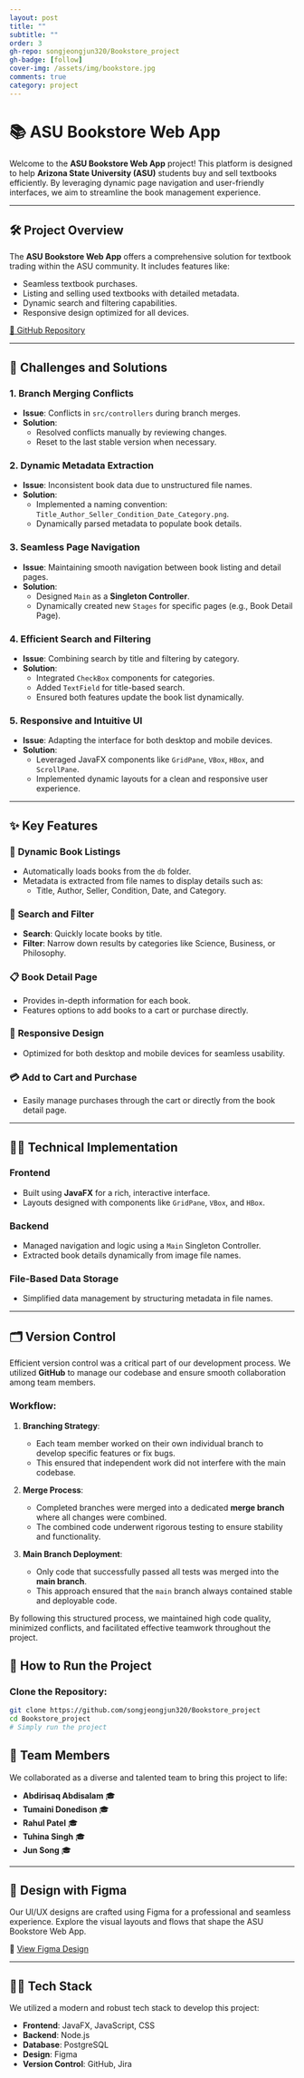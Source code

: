 ```yaml
---
layout: post
title: ""
subtitle: ""
order: 3
gh-repo: songjeongjun320/Bookstore_project
gh-badge: [follow]
cover-img: /assets/img/bookstore.jpg
comments: true
category: project
---
```


# 📚 ASU Bookstore Web App

Welcome to the **ASU Bookstore Web App** project! This platform is designed to help **Arizona State University (ASU)** students buy and sell textbooks efficiently. By leveraging dynamic page navigation and user-friendly interfaces, we aim to streamline the book management experience.

---

## 🛠 Project Overview

The **ASU Bookstore Web App** offers a comprehensive solution for textbook trading within the ASU community. It includes features like:

- Seamless textbook purchases.
- Listing and selling used textbooks with detailed metadata.
- Dynamic search and filtering capabilities.
- Responsive design optimized for all devices.

[🔗 GitHub Repository](https://github.com/songjeongjun320/Bookstore_project)

---

## 🎯 Challenges and Solutions

### 1. **Branch Merging Conflicts**

- **Issue**: Conflicts in `src/controllers` during branch merges.
- **Solution**:
  - Resolved conflicts manually by reviewing changes.
  - Reset to the last stable version when necessary.

### 2. **Dynamic Metadata Extraction**

- **Issue**: Inconsistent book data due to unstructured file names.
- **Solution**:
  - Implemented a naming convention:  
    `Title_Author_Seller_Condition_Date_Category.png`.
  - Dynamically parsed metadata to populate book details.

### 3. **Seamless Page Navigation**

- **Issue**: Maintaining smooth navigation between book listing and detail pages.
- **Solution**:
  - Designed `Main` as a **Singleton Controller**.
  - Dynamically created new `Stages` for specific pages (e.g., Book Detail Page).

### 4. **Efficient Search and Filtering**

- **Issue**: Combining search by title and filtering by category.
- **Solution**:
  - Integrated `CheckBox` components for categories.
  - Added `TextField` for title-based search.
  - Ensured both features update the book list dynamically.

### 5. **Responsive and Intuitive UI**

- **Issue**: Adapting the interface for both desktop and mobile devices.
- **Solution**:
  - Leveraged JavaFX components like `GridPane`, `VBox`, `HBox`, and `ScrollPane`.
  - Implemented dynamic layouts for a clean and responsive user experience.

---

## ✨ Key Features

### 📘 **Dynamic Book Listings**

- Automatically loads books from the `db` folder.
- Metadata is extracted from file names to display details such as:
  - Title, Author, Seller, Condition, Date, and Category.

### 🔎 **Search and Filter**

- **Search**: Quickly locate books by title.
- **Filter**: Narrow down results by categories like Science, Business, or Philosophy.

### 📋 **Book Detail Page**

- Provides in-depth information for each book.
- Features options to add books to a cart or purchase directly.

### 📱 **Responsive Design**

- Optimized for both desktop and mobile devices for seamless usability.

### 💳 **Add to Cart and Purchase**

- Easily manage purchases through the cart or directly from the book detail page.

---

## 🧑‍💻 Technical Implementation

### **Frontend**

- Built using **JavaFX** for a rich, interactive interface.
- Layouts designed with components like `GridPane`, `VBox`, and `HBox`.

### **Backend**

- Managed navigation and logic using a `Main` Singleton Controller.
- Extracted book details dynamically from image file names.

### **File-Based Data Storage**

- Simplified data management by structuring metadata in file names.

---

## 🗂️ Version Control

Efficient version control was a critical part of our development process. We utilized **GitHub** to manage our codebase and ensure smooth collaboration among team members.

### Workflow:

1. **Branching Strategy**:

   - Each team member worked on their own individual branch to develop specific features or fix bugs.
   - This ensured that independent work did not interfere with the main codebase.

2. **Merge Process**:

   - Completed branches were merged into a dedicated **merge branch** where all changes were combined.
   - The combined code underwent rigorous testing to ensure stability and functionality.

3. **Main Branch Deployment**:
   - Only code that successfully passed all tests was merged into the **main branch**.
   - This approach ensured that the `main` branch always contained stable and deployable code.

By following this structured process, we maintained high code quality, minimized conflicts, and facilitated effective teamwork throughout the project.

## 🚀 How to Run the Project

### Clone the Repository:

```bash
git clone https://github.com/songjeongjun320/Bookstore_project
cd Bookstore_project
# Simply run the project
```

## 👥 Team Members

We collaborated as a diverse and talented team to bring this project to life:

- **Abdirisaq Abdisalam** 🎓
- **Tumaini Donedison** 🎓
- **Rahul Patel** 🎓
- **Tuhina Singh** 🎓
- **Jun Song** 🎓

---

## 🎨 Design with Figma

Our UI/UX designs are crafted using Figma for a professional and seamless experience. Explore the visual layouts and flows that shape the ASU Bookstore Web App.

🔗 [View Figma Design](https://www.figma.com/design/w4xP4b6ZEQeTfruRTu9mEO/ASU-Bookstore?node-id=101-6&t=e6Cpgx5YKiBr4RYT-1)

---

## 🧑‍💻 Tech Stack

We utilized a modern and robust tech stack to develop this project:

- **Frontend**: JavaFX, JavaScript, CSS
- **Backend**: Node.js
- **Database**: PostgreSQL
- **Design**: Figma
- **Version Control**: GitHub, Jira
